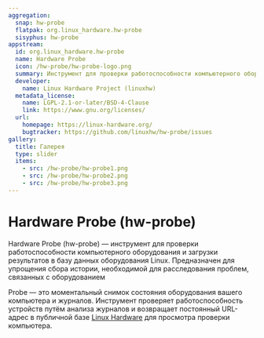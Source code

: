 ```yaml
---
aggregation:
  snap: hw-probe
  flatpak: org.linux_hardware.hw-probe
  sisyphus: hw-probe
appstream:
  id: org.linux_hardware.hw-probe
  name: Hardware Probe
  icon: /hw-probe/hw-probe-logo.png
  summary: Инструмент для проверки работоспособности компьютерного оборудования и загрузки результатов в базу данных оборудования Linux
  developer:
    name: Linux Hardware Project (linuxhw)
  metadata_license:
    name: LGPL-2.1-or-later/BSD-4-Clause
    link: https://www.gnu.org/licenses/
  url:
    homepage: https://linux-hardware.org/
    bugtracker: https://github.com/linuxhw/hw-probe/issues
gallery:
  title: Галерея
  type: slider
  items:
    - src: /hw-probe/hw-probe1.png
    - src: /hw-probe/hw-probe2.png
    - src: /hw-probe/hw-probe3.png
---
```


# Hardware Probe (hw-probe)

Hardware Probe (hw-probe) — инструмент для проверки работоспособности компьютерного оборудования и загрузки результатов в базу данных оборудования Linux. Предназначен для упрощения сбора истории, необходимой
для расследования проблем, связанных с оборудованием

Probe — это моментальный снимок состояния оборудования вашего компьютера и журналов. Инструмент проверяет работоспособность устройств путём анализа журналов и возвращает постоянный URL-адрес в публичной базе [Linux Hardware](https://linux-hardware.org/) для просмотра проверки компьютера.

<AGWGallery />

<!--@include: @ru/apps/.parts/install/content-repo.md-->
<!--@include: @ru/apps/.parts/install/content-flatpak.md-->
<!--@include: @ru/apps/.parts/install/content-snap.md-->
